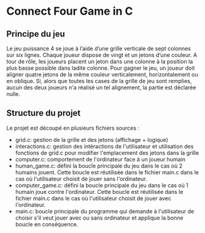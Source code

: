 # Connect Four Game in C
## Principe du jeu
Le jeu puissance 4 se joue à l’aide d’une grille verticale de sept colonnes sur six lignes. Chaque joueur dispose de vingt et un jetons d’une couleur. A tour de rôle, les joueurs placent un jeton dans une colonne à la position la plus basse possible dans ladite colonne. Pour gagner le jeu, un joueur doit aligner quatre jetons de la même couleur verticalement, horizontalement ou en oblique. Si, alors que toutes les cases de la grille de jeu sont remplies, aucun des deux joueurs n'a réalisé un tel alignement, la partie est déclarée nulle.

## Structure du projet
Le projet est découpé en plusieurs fichiers sources :
<ul>
<li>grid.c: gestion de la grille et des jetons (affichage + logique)</li>
<li>interactions.c: gestion des intéractions de l'utilisateur et utilisation des fonctions de grid.c pour modifier l'emplacement des jetons dans la grille</li>
<li>computer.c: comportement de l'ordinateur face à un joueur humain</li>
<li>human_game.c: défini la boucle principale du jeu dans le cas où 2 humains jouent. Cette boucle est réutilisée dans le fichier main.c dans le cas où l'utilisateur choisit de jouer sans l'ordinateur.</li>
<li>computer_game.c: défini la boucle principale du jeu dans le cas où 1 humain joue contre l'ordinateur. Cette boucle est réutilisée dans le fichier main.c dans le cas où l'utilisateur choisit de jouer avec l'ordinateur.</li>
<li>main.c: boucle principale du programme qui demande à l'utilisateur de choisir s'il veut jouer avec ou sans ordinateur et applique la bonne boucle en conséquence.</li>
</ul>